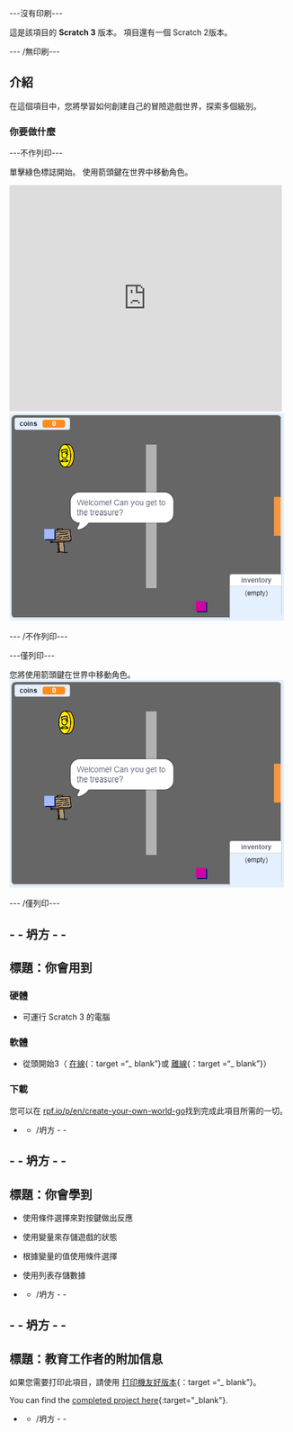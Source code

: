 \---沒有印刷\---

這是該項目的 **Scratch 3** 版本。 項目</a>還有一個 Scratch 2版本。</p> 

\--- /無印刷\---

## 介紹

在這個項目中，您將學習如何創建自己的冒險遊戲世界，探索多個級別。

### 你要做什麼

\---不作列印\---

單擊綠色標誌開始。 使用箭頭鍵在世界中移動角色。

<div class="scratch-preview">
  <iframe allowtransparency="true" width="485" height="402" src="https://scratch.mit.edu/projects/embed/258757783/?autostart=false" frameborder="0" scrolling="no"></iframe>
  <img src="images/showcase.png">
</div>

\--- /不作列印\---

\---僅列印\---

您將使用箭頭鍵在世界中移動角色。 ![showcase.png](images/showcase.png)

\--- /僅列印\---

## - - 坍方 - -

## 標題：你會用到

### 硬體

- 可運行 Scratch 3 的電腦

### 軟體

- 從頭開始3（ [在線](http://rpf.io/scratchon){：target =“_ blank”}或 [離線](http://rpf.io/scratchoff){：target =“_ blank”}）

### 下載

您可以在 [rpf.io/p/en/create-your-own-world-go](https://rpf.io/p/en/create-your-own-world-go)找到完成此項目所需的一切。

- - /坍方 - -

## - - 坍方 - -

## 標題：你會學到

- 使用條件選擇來對按鍵做出反應
- 使用變量來存儲遊戲的狀態
- 根據變量的值使用條件選擇
- 使用列表存儲數據

- - /坍方 - -

## - - 坍方 - -

## 標題：教育工作者的附加信息

如果您需要打印此項目，請使用 [打印機友好版本](https://projects.raspberrypi.org/en/projects/create-your-own-world/print){：target =“_ blank”}。

You can find the [completed project here](https://rpf.io/p/en/create-your-own-world-get){:target="_blank"}.

- - /坍方 - -